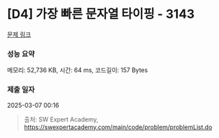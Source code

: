 # [D4] 가장 빠른 문자열 타이핑 - 3143 

[문제 링크](https://swexpertacademy.com/main/code/problem/problemDetail.do?contestProbId=AV_65wkqsb4DFAWS) 

### 성능 요약

메모리: 52,736 KB, 시간: 64 ms, 코드길이: 157 Bytes

### 제출 일자

2025-03-07 00:16



> 출처: SW Expert Academy, https://swexpertacademy.com/main/code/problem/problemList.do